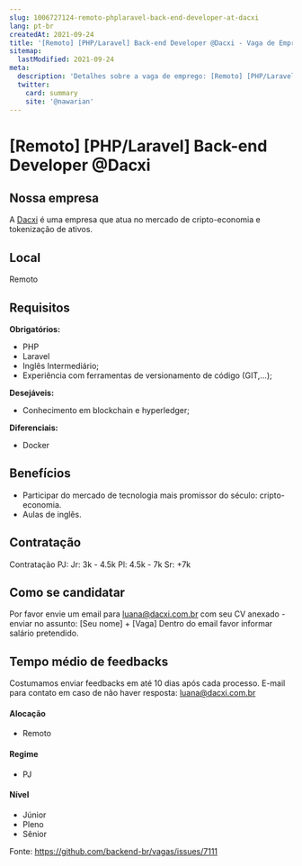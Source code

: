 ```yaml
---
slug: 1006727124-remoto-phplaravel-back-end-developer-at-dacxi
lang: pt-br
createdAt: 2021-09-24
title: '[Remoto] [PHP/Laravel] Back-end Developer @Dacxi - Vaga de Emprego'
sitemap:
  lastModified: 2021-09-24
meta:
  description: 'Detalhes sobre a vaga de emprego: [Remoto] [PHP/Laravel] Back-end Developer @Dacxi'
  twitter:
    card: summary
    site: '@nawarian'
---
```


# [Remoto] [PHP/Laravel] Back-end Developer @Dacxi

## Nossa empresa

A [Dacxi](https://dacxi.com/home) é uma empresa que atua no mercado de cripto-economia e tokenização de ativos.

## Local

Remoto

## Requisitos

**Obrigatórios:**
- PHP
- Laravel
- Inglês Intermediário;
- Experiência com ferramentas de versionamento de código (GIT,...);

**Desejáveis:**
-  Conhecimento em blockchain e hyperledger;

**Diferenciais:**
- Docker

## Benefícios
- Participar do mercado de tecnologia mais promissor do século: cripto-economia.
- Aulas de inglês.

## Contratação

Contratação PJ:
Jr: 3k - 4.5k
Pl: 4.5k - 7k
Sr: +7k

## Como se candidatar

Por favor envie um email para luana@dacxi.com.br com seu CV anexado - enviar no assunto: [Seu nome] + [Vaga]
Dentro do email favor informar salário pretendido.

## Tempo médio de feedbacks

Costumamos enviar feedbacks em até 10 dias após cada processo.
E-mail para contato em caso de não haver resposta: luana@dacxi.com.br

#### Alocação
- Remoto

#### Regime
- PJ

#### Nível
- Júnior
- Pleno
- Sênior

Fonte: https://github.com/backend-br/vagas/issues/7111